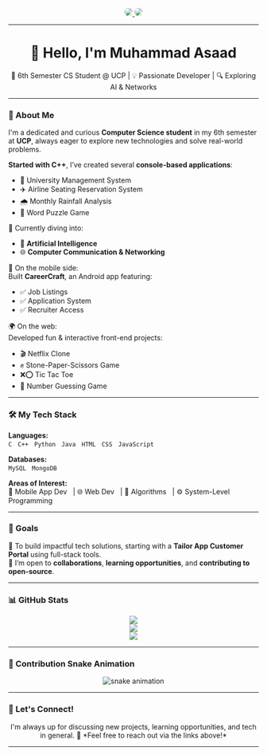 <!-- Social Badges -->
<p align="center">
  <a href="https://www.linkedin.com/in/muhammad-asaad-70952028a/" target="_blank">
    <img src="https://img.shields.io/badge/LinkedIn-%230077B5.svg?style=for-the-badge&logo=linkedin&logoColor=white" style="border-radius: 50%;" />
  </a>
  <a href="https://x.com/asad_asghar108?t=7JpJcBh3HZOcu1jvCmSsLA&s=09" target="_blank">
    <img src="https://img.shields.io/badge/Twitter-%231DA1F2.svg?style=for-the-badge&logo=twitter&logoColor=white" style="border-radius: 50%;" />
  </a>
</p>

---

<h1 align="center">👋 Hello, I'm Muhammad Asaad</h1>

<p align="center">🚀 6th Semester CS Student @ UCP | 💡 Passionate Developer | 🔍 Exploring AI & Networks</p>

---

### 🧠 About Me

I'm a dedicated and curious **Computer Science student** in my 6th semester at **UCP**, always eager to explore new technologies and solve real-world problems.

**Started with C++**, I’ve created several **console-based applications**:
- 🏫 University Management System  
- ✈️ Airline Seating Reservation System  
- 🌧️ Monthly Rainfall Analysis  
- 🧩 Word Puzzle Game  

🔬 Currently diving into:
- 🤖 **Artificial Intelligence**
- 🌐 **Computer Communication & Networking**

📱 On the mobile side:  
Built **CareerCraft**, an Android app featuring:
- ✅ Job Listings  
- ✅ Application System  
- ✅ Recruiter Access

🌍 On the web:  
Developed fun & interactive front-end projects:
- 🎬 Netflix Clone  
- ✊ Stone-Paper-Scissors Game  
- ❌⭕ Tic Tac Toe  
- 🔢 Number Guessing Game

---

### 🛠️ My Tech Stack

**Languages:**  
`C` &nbsp; `C++` &nbsp; `Python` &nbsp; `Java` &nbsp; `HTML` &nbsp; `CSS` &nbsp; `JavaScript`  

**Databases:**  
`MySQL` &nbsp; `MongoDB`

**Areas of Interest:**  
📱 Mobile App Dev &nbsp; | 🌐 Web Dev &nbsp; | 🧩 Algorithms &nbsp; | ⚙️ System-Level Programming

---

### 🎯 Goals

🔭 To build impactful tech solutions, starting with a **Tailor App Customer Portal** using full-stack tools.  
🤝 I’m open to **collaborations**, **learning opportunities**, and **contributing to open-source**.

---

### 📊 GitHub Stats

<p align="center">
  <img src="https://github-readme-streak-stats.herokuapp.com?user=Asaad-108&theme=tokyonight&hide_border=true" />
  <br />
  <img src="https://github-readme-stats.vercel.app/api?username=Asaad-108&show_icons=true&theme=tokyonight&hide_border=true&rank_icon=github" />
  <br />
  <img src="https://github-readme-stats.vercel.app/api/top-langs/?username=Asaad-108&layout=compact&theme=tokyonight&hide_border=true" />
</p>

---

### 🐍 Contribution Snake Animation

<!-- Enable GitHub Actions for Snake Animation to work -->
<p align="center">
  <img src="https://raw.githubusercontent.com/Asaad-108/Asaad-108/output/github-contribution-grid-snake.svg" alt="snake animation" />
</p>

---

### 💬 Let's Connect!

<p align="center">
  I'm always up for discussing new projects, learning opportunities, and tech in general.  
  📩 *Feel free to reach out via the links above!*
</p>

---

<!-- Footer -->
<!---
Asaad-108/Asaad-108 is a ✨ special ✨ repository because its `README.md` (this file) appears on your GitHub profile.
--->
